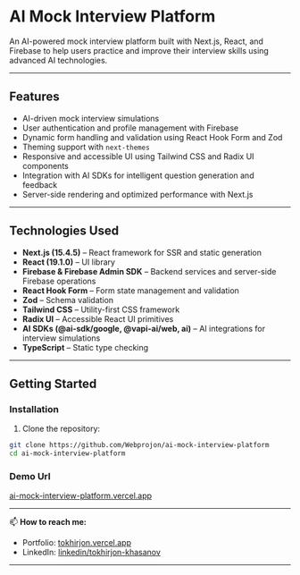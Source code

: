 # AI Mock Interview Platform

An AI-powered mock interview platform built with Next.js, React, and Firebase to help users practice and improve their interview skills using advanced AI technologies.

---

## Features

- AI-driven mock interview simulations
- User authentication and profile management with Firebase
- Dynamic form handling and validation using React Hook Form and Zod
- Theming support with `next-themes`
- Responsive and accessible UI using Tailwind CSS and Radix UI components
- Integration with AI SDKs for intelligent question generation and feedback
- Server-side rendering and optimized performance with Next.js

---

## Technologies Used

- **Next.js (15.4.5)** – React framework for SSR and static generation  
- **React (19.1.0)** – UI library  
- **Firebase & Firebase Admin SDK** – Backend services and server-side Firebase operations  
- **React Hook Form** – Form state management and validation  
- **Zod** – Schema validation  
- **Tailwind CSS** – Utility-first CSS framework  
- **Radix UI** – Accessible React UI primitives  
- **AI SDKs (@ai-sdk/google, @vapi-ai/web, ai)** – AI integrations for interview simulations  
- **TypeScript** – Static type checking  

---

## Getting Started

### Installation

1. Clone the repository:

```bash
git clone https://github.com/Webprojon/ai-mock-interview-platform
cd ai-mock-interview-platform
```
### Demo Url
[ai-mock-interview-platform.vercel.app](https://my-ai-mock-interview-platform.vercel.app/)

---

📫 **How to reach me:**

- Portfolio: [tokhirjon.vercel.app](https://tokhirjon.vercel.app)
- LinkedIn: [linkedin/tokhirjon-khasanov](https://www.linkedin.com/in/tokhirjon-khasanov/)

---
